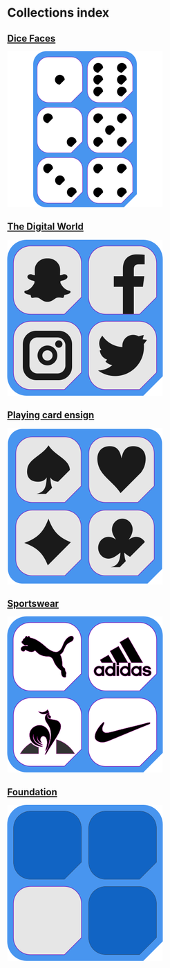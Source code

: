 # Collections index

<!-- To keep in same order than the folder 'collection' -->

## [Dice Faces](collections/Slab_diceFaces)

![This collection Overview](collections/Slab_diceFaces/resources/overview1.png)

## [The Digital World](collections/Slab_digitalWorld)

![This collection Overview](collections/Slab_digitalWorld/resources/overview1.png)

## [Playing card ensign](collections/Slab_playingCardEnsign/README.md)

![This collection Overview](collections/Slab_playingCardEnsign/resources/overview1.png)

## [Sportswear](collections/Slab_sportswear/resources/README.md)

![This collection Overview](collections/Slab_sportswear/resources/overview1.png)

<!-- To keep in last position -->
## [Foundation](collections/_SlabShed_foundation)

![This collection Overview](collections/_SlabShed_foundation/resources/overview1.png)
